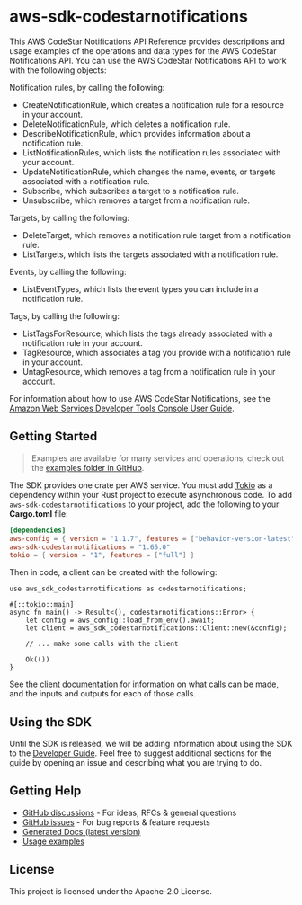 # aws-sdk-codestarnotifications

This AWS CodeStar Notifications API Reference provides descriptions and usage examples of the operations and data types for the AWS CodeStar Notifications API. You can use the AWS CodeStar Notifications API to work with the following objects:

Notification rules, by calling the following:
  - CreateNotificationRule, which creates a notification rule for a resource in your account.
  - DeleteNotificationRule, which deletes a notification rule.
  - DescribeNotificationRule, which provides information about a notification rule.
  - ListNotificationRules, which lists the notification rules associated with your account.
  - UpdateNotificationRule, which changes the name, events, or targets associated with a notification rule.
  - Subscribe, which subscribes a target to a notification rule.
  - Unsubscribe, which removes a target from a notification rule.

Targets, by calling the following:
  - DeleteTarget, which removes a notification rule target from a notification rule.
  - ListTargets, which lists the targets associated with a notification rule.

Events, by calling the following:
  - ListEventTypes, which lists the event types you can include in a notification rule.

Tags, by calling the following:
  - ListTagsForResource, which lists the tags already associated with a notification rule in your account.
  - TagResource, which associates a tag you provide with a notification rule in your account.
  - UntagResource, which removes a tag from a notification rule in your account.

For information about how to use AWS CodeStar Notifications, see the [Amazon Web Services Developer Tools Console User Guide](https://docs.aws.amazon.com/dtconsole/latest/userguide/what-is-dtconsole.html).

## Getting Started

> Examples are available for many services and operations, check out the
> [examples folder in GitHub](https://github.com/awslabs/aws-sdk-rust/tree/main/examples).

The SDK provides one crate per AWS service. You must add [Tokio](https://crates.io/crates/tokio)
as a dependency within your Rust project to execute asynchronous code. To add `aws-sdk-codestarnotifications` to
your project, add the following to your **Cargo.toml** file:

```toml
[dependencies]
aws-config = { version = "1.1.7", features = ["behavior-version-latest"] }
aws-sdk-codestarnotifications = "1.65.0"
tokio = { version = "1", features = ["full"] }
```

Then in code, a client can be created with the following:

```rust,no_run
use aws_sdk_codestarnotifications as codestarnotifications;

#[::tokio::main]
async fn main() -> Result<(), codestarnotifications::Error> {
    let config = aws_config::load_from_env().await;
    let client = aws_sdk_codestarnotifications::Client::new(&config);

    // ... make some calls with the client

    Ok(())
}
```

See the [client documentation](https://docs.rs/aws-sdk-codestarnotifications/latest/aws_sdk_codestarnotifications/client/struct.Client.html)
for information on what calls can be made, and the inputs and outputs for each of those calls.

## Using the SDK

Until the SDK is released, we will be adding information about using the SDK to the
[Developer Guide](https://docs.aws.amazon.com/sdk-for-rust/latest/dg/welcome.html). Feel free to suggest
additional sections for the guide by opening an issue and describing what you are trying to do.

## Getting Help

* [GitHub discussions](https://github.com/awslabs/aws-sdk-rust/discussions) - For ideas, RFCs & general questions
* [GitHub issues](https://github.com/awslabs/aws-sdk-rust/issues/new/choose) - For bug reports & feature requests
* [Generated Docs (latest version)](https://awslabs.github.io/aws-sdk-rust/)
* [Usage examples](https://github.com/awslabs/aws-sdk-rust/tree/main/examples)

## License

This project is licensed under the Apache-2.0 License.


